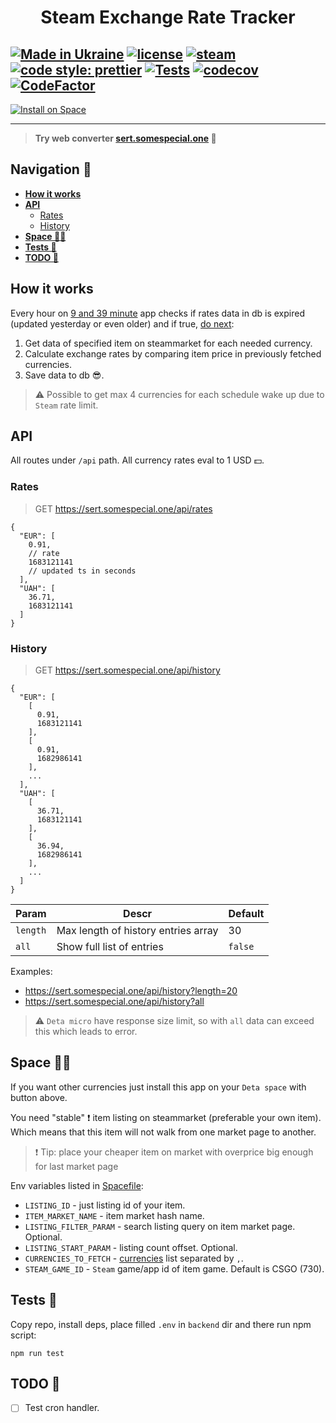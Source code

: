 # <p align="center">Steam Exchange Rate Tracker</p>

[![Made in Ukraine](https://img.shields.io/badge/made_in-ukraine-ffd700.svg?labelColor=0057b7)](https://stand-with-ukraine.pp.ua)
[![license](https://img.shields.io/github/license/somespecialone/sert)](https://github.com/somespecialone/sert/blob/master/LICENSE)
[![steam](https://shields.io/badge/steam-1b2838?logo=steam)](https://store.steampowered.com/)
[![code style: prettier](https://img.shields.io/badge/code_style-prettier-ff69b4.svg?style=flat)](https://github.com/prettier/prettier)
[![Tests](https://github.com/somespecialone/sert/actions/workflows/tests.yml/badge.svg)](https://github.com/somespecialone/sert/actions/workflows/tests.yml)
[![codecov](https://codecov.io/gh/somespecialone/sert/branch/master/graph/badge.svg?token=GM6IQU4U2K)](https://codecov.io/gh/somespecialone/sert)
[![CodeFactor](https://www.codefactor.io/repository/github/somespecialone/sert/badge)](https://www.codefactor.io/repository/github/somespecialone/sert)
---

[![Install on Space](https://deta.space/buttons/dark.svg)](https://deta.space/discovery/r/d3prpujpccplt9xg)

---

> **Try web converter [sert.somespecial.one](https://sert.somespecial.one) 🧮**

## Navigation 🧭

- [**How it works**](#how-it-works)
- [**API**](#api)
  - [Rates](#rates)
  - [History](#history)
- [**Space 🚀🌌**](#space-)
- [**Tests 🧪**](#tests-)
- [**TODO 📑**](#todo-)

## How it works

Every hour on [9 and 39 minute](./Spacefile) app checks if rates data in db is expired (updated yesterday or even older)
and if true, [do next](./backend/src/cron/main.cron.js):

1. Get data of specified item on steammarket for each needed currency.
2. Calculate exchange rates by comparing item price in previously fetched currencies.
3. Save data to db 😎.

> ⚠️ Possible to get max 4 currencies for each schedule wake up due to `Steam` rate limit.

## API

All routes under `/api` path.
All currency rates eval to 1 USD 💵.

### Rates

> GET https://sert.somespecial.one/api/rates

```json5
{
  "EUR": [
    0.91,
    // rate
    1683121141
    // updated ts in seconds
  ],
  "UAH": [
    36.71,
    1683121141
  ]
}
```

### History

> GET https://sert.somespecial.one/api/history

```json5
{
  "EUR": [
    [
      0.91,
      1683121141
    ],
    [
      0.91,
      1682986141
    ],
    ...
  ],
  "UAH": [
    [
      36.71,
      1683121141
    ],
    [
      36.94,
      1682986141
    ],
    ...
  ]
}
```

| Param    | Descr                               | Default |
|----------|-------------------------------------|---------|
| `length` | Max length of history entries array | 30      |
| `all`    | Show full list of entries           | `false` |

Examples:

* https://sert.somespecial.one/api/history?length=20
* https://sert.somespecial.one/api/history?all

> ⚠️ `Deta micro` have response size limit, so with `all` data can exceed this which leads to error.

## Space 🚀🌌

If you want other currencies just install this app on your `Deta space` with button above.

You need "stable" ❗ item listing on steammarket (preferable your own item).
Which means that this item will not walk from one market page to another.

> ❗ Tip: place your cheaper item on market with overprice big enough for last market page

Env variables listed in [Spacefile](./Spacefile):

* `LISTING_ID` - just listing id of your item.
* `ITEM_MARKET_NAME` - item market hash name.
* `LISTING_FILTER_PARAM` - search listing query on item market page. Optional.
* `LISTING_START_PARAM` - listing count offset. Optional.
* `CURRENCIES_TO_FETCH` - [currencies](./backend/src/constants.js) list separated by `,`.
* `STEAM_GAME_ID` - `Steam` game/app id of item game. Default is CSGO (730).

## Tests 🧪

Copy repo, install deps, place filled `.env` in `backend` dir and there run npm script:

```shell
npm run test
```

## TODO 📑

* [ ] Test cron handler.

